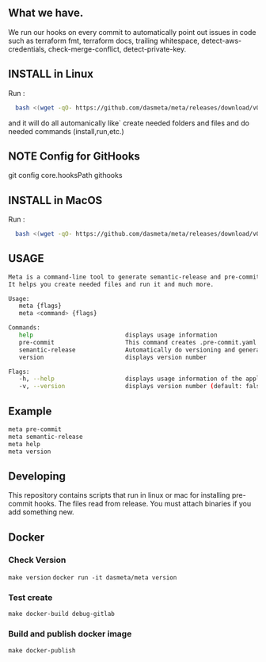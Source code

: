 ## What we have.

We run our hooks on every commit to automatically point out issues in code such as terraform fmt, terraform docs, trailing whitespace, detect-aws-credentials, check-merge-conflict, detect-private-key.

## INSTALL in Linux

Run :
  ```bash
    bash <(wget -qO- https://github.com/dasmeta/meta/releases/download/v0.1.0/add-this-linux.sh)
  ```

and it will do all automanically like` create needed folders and files and do needed commands (install,run,etc.)

## NOTE Config for GitHooks

git config core.hooksPath githooks

## INSTALL in MacOS

Run :
  ```bash
    bash <(wget -qO- https://github.com/dasmeta/meta/releases/download/v0.1.0/add-this-mac.sh)
  ```

## USAGE

```bash
Meta is a command-line tool to generate semantic-release and pre-commit hooks in your projects.
It helps you create needed files and run it and much more.

Usage:
   meta {flags}
   meta <command> {flags}

Commands:
   help                          displays usage information
   pre-commit                    This command creates .pre-commit.yaml files and after running scripts for needed pre-commit checks and outputs that files in the project directory.
   semantic-release              Automatically do versioning and generate changelogs
   version                       displays version number

Flags:
   -h, --help                    displays usage information of the application or a command (default: false)
   -v, --version                 displays version number (default: false)
```

## Example

```bash
meta pre-commit
meta semantic-release
meta help
meta version
```

## Developing

This repository contains scripts that run in linux or mac for installing pre-commit hooks. The files read from release. You must attach binaries if you add something new.

## Docker
### Check Version
`make version`
`docker run -it dasmeta/meta version`

### Test create
`make docker-build debug-gitlab`

### Build and publish docker image
`make docker-publish`
